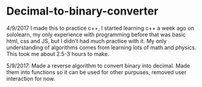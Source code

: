 # Decimal-to-binary-converter
4/9/2017 I made this to practice c++, I started learning c++ a week ago on sololearn, my only experience with programming before that was basic html, css and JS, but I didn't had much practice with it. My only understanding of algorithms comes from learning lots of math and physics. This took me about 2.5-3 hours to make.

5/9/2017: Made a reverse algorithm to convert binary into decimal. Made them into functions so it can be used for other purpuses, removed user interaction for now.
